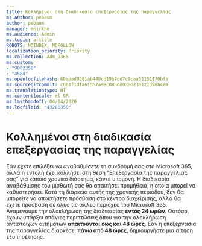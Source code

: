 ```yaml
---
title: Κολλημένοι στη διαδικασία επεξεργασίας της παραγγελίας
ms.author: pebaum
author: pebaum
manager: mnirkhe
ms.audience: Admin
ms.topic: article
ROBOTS: NOINDEX, NOFOLLOW
localization_priority: Priority
ms.collection: Adm_O365
ms.custom:
- "9002358"
- "4584"
ms.openlocfilehash: 60abad9281ab440cd19b7cd7c9caa51151170bfa
ms.sourcegitcommit: c061f1dfa6f557a9ec083dd030b73b121d9864ea
ms.translationtype: HT
ms.contentlocale: el-GR
ms.lasthandoff: 04/14/2020
ms.locfileid: "43286350"
---
```

# <a name="stuck-on-processing-order"></a>Κολλημένοι στη διαδικασία επεξεργασίας της παραγγελίας

Εάν έχετε επιλέξει να αναβαθμίσετε τη συνδρομή σας στο Microsoft 365, αλλά η εντολή έχει κολλήσει στη θέση "Επεξεργασία της παραγγελίας σας" για κάποιο χρονικό διάστημα, κάντε υπομονή. Η διαδικασία αναβάθμισης του μισθωτή σας θα απαιτήσει προμήθεια, η οποία μπορεί να καθυστερήσει. Κατά τη διάρκεια αυτής της χρονικής περιόδου, δεν θα μπορείτε να αποκτήσετε πρόσβαση στο κέντρο διαχείρισης, αλλά θα έχετε πρόσβαση σε όλες τις άλλες περιοχές του Microsoft 365. Αναμένουμε την ολοκλήρωση της διαδικασίας **εντός 24 ωρών**. Ωστόσο, έχουν υπάρξει σπάνιες περιπτώσεις όπου για την ολοκλήρωση αντίστοιχων αιτημάτων **απαιτούνται έως και 48 ώρες**. Εάν η επεξεργασία της παραγγελίας διαρκέσει **πάνω από 48 ώρες**, δημιουργήστε μια αίτηση εξυπηρέτησης.
